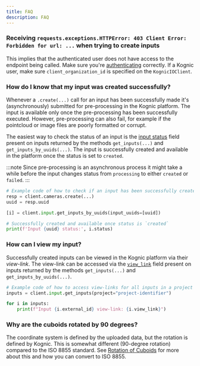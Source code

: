 ```yaml
---
title: FAQ
description: FAQ
---
```



### Receiving `requests.exceptions.HTTPError: 403 Client Error: Forbidden for url: ...` when trying to create inputs

This implies that the authenticated user does not have access to the endpoint being called. Make sure you're [authenticating](../kognic-auth) correctly. If a Kognic user, make sure `client_organization_id` is specified on the `KognicIOClient`.


### How do I know that my input was created successfully?

Whenever a `.create(...)` call for an input has been successfully made it's (asynchronously) submitted for pre-processing in the Kognic platform. The input is available only once the pre-processing has been successfully executed. However, pre-processing can also fail, for example if the pointcloud or image files are poorly formatted or corrupt. 

The easiest way to check the status of an input is the [input status](./working_with_inputs#input-status) field present on inputs returned by the methods `get_inputs(...)` and `get_inputs_by_uuids(...)`. The input is successfully created and available in the platform once the status is set to `created`. 

:::note
Since pre-processing is an asynchronous process it might take a while before the input changes status from `processing` to either `created` or `failed`. 
:::

```python
# Example code of how to check if an input has been successfully created
resp = client.cameras.create(...)
uuid = resp.uuid

[i] = client.input.get_inputs_by_uuids(input_uuids=[uuid])

# Successfully created and available once status is `created`
print(f'Input {uuid} status:', i.status)
```

### How can I view my input?

Successfully created inputs can be viewed in the Kognic platform via their *view-link*. The view-link can be accessed via the [`view_link`](./working_with_inputs#response) field present on inputs returned by the methods `get_inputs(...)` and `get_inputs_by_uuids(...)`.


```python
# Example code of how to access view-links for all inputs in a project
inputs = client.input.get_inputs(project="project-identifier")

for i in inputs:
    print(f"Input {i.external_id} view-link: {i.view_link}")
```


### Why are the cuboids rotated by 90 degrees?

The coordinate system is defined by the uploaded data, but the rotation is defined by Kognic. This is somewhat
different (90-degree rotation) compared to the ISO 8855 standard. 
See [Rotation of Cuboids](../openlabel/openlabel-format.md#rotation-of-cuboids) for more about this and how you can 
convert to ISO 8855.